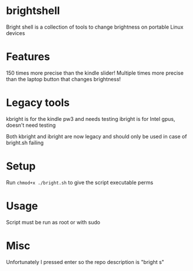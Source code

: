 # brightshell
Bright shell is a collection of tools to change brightness on portable Linux devices
# Features
150 times more precise than the kindle slider!
Multiple times more precise than the laptop button that changes brightness!
# Legacy tools
kbright is for the kindle pw3 and needs testing
ibright is for Intel gpus, doesn't need testing

Both kbright and ibright are now legacy and should only be used in case of bright.sh failing
# Setup
Run ```chmod+x ./bright.sh``` to give the script executable perms
# Usage 
Script must be run as root or with sudo


# Misc
Unfortunately I pressed enter so the repo description is "bright s"
